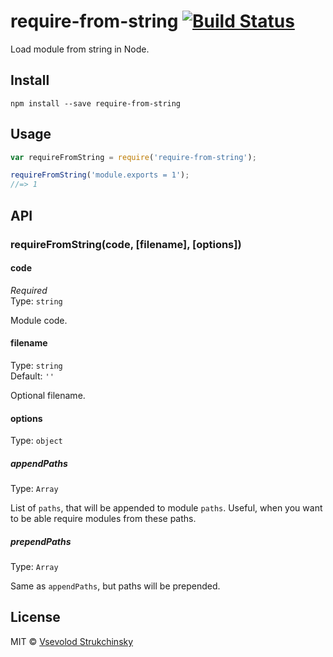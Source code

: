 # require-from-string [![Build Status](https://travis-ci.org/floatdrop/require-from-string.svg?branch=master)](https://travis-ci.org/floatdrop/require-from-string)

Load module from string in Node.

## Install

```
npm install --save require-from-string
```

## Usage

```js
var requireFromString = require('require-from-string');

requireFromString('module.exports = 1');
//=> 1
```

## API

### requireFromString(code, [filename], [options])

#### code

*Required*  
Type: `string`

Module code.

#### filename

Type: `string`  
Default: `''`

Optional filename.

#### options

Type: `object`

##### appendPaths

Type: `Array`

List of `paths`, that will be appended to module `paths`. Useful, when you want
to be able require modules from these paths.

##### prependPaths

Type: `Array`

Same as `appendPaths`, but paths will be prepended.

## License

MIT © [Vsevolod Strukchinsky](http://github.com/floatdrop)
